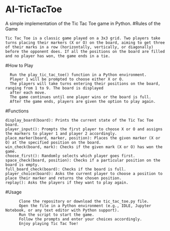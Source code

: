# AI-TicTacToe
A simple implementation of the Tic Tac Toe game in Python.
#Rules of the Game

    Tic Tac Toe is a classic game played on a 3x3 grid. Two players take turns placing their markers (X or O) on the board, aiming to get three of their marks in a row (horizontally, vertically, or diagonally) before the opponent does. If all the positions on the board are filled and no player has won, the game ends in a tie.

#How to Play
     
      Run the play_tic_tac_toe() function in a Python environment.
      Player 1 will be prompted to choose either X or O.
      The players will take turns entering their positions on the board, ranging from 1 to 9. The board is displayed 
      after each move.
      The game continues until one player wins or the board is full.
      After the game ends, players are given the option to play again.
#Functions

    display_board(board): Prints the current state of the Tic Tac Toe board.
    player_input(): Prompts the first player to choose X or O and assigns the markers to player 1 and player 2 accordingly.
    place_marker(board, marker, position): Places the given marker (X or O) at the specified position on the board.
    win_check(board, mark): Checks if the given mark (X or O) has won the game.
    choose_first(): Randomly selects which player goes first.
    space_check(board, position): Checks if a particular position on the board is empty.
    full_board_check(board): Checks if the board is full.
    player_choice(board): Asks the current player to choose a position to place their marker and returns the chosen position.
    replay(): Asks the players if they want to play again.
#Usage

          Clone the repository or download the tic_tac_toe.py file.
          Open the file in a Python environment (e.g., IDLE, Jupyter Notebook, or any text editor with Python support).
          Run the script to start the game.
          Follow the prompts and enter your choices accordingly.
          Enjoy playing Tic Tac Toe!
